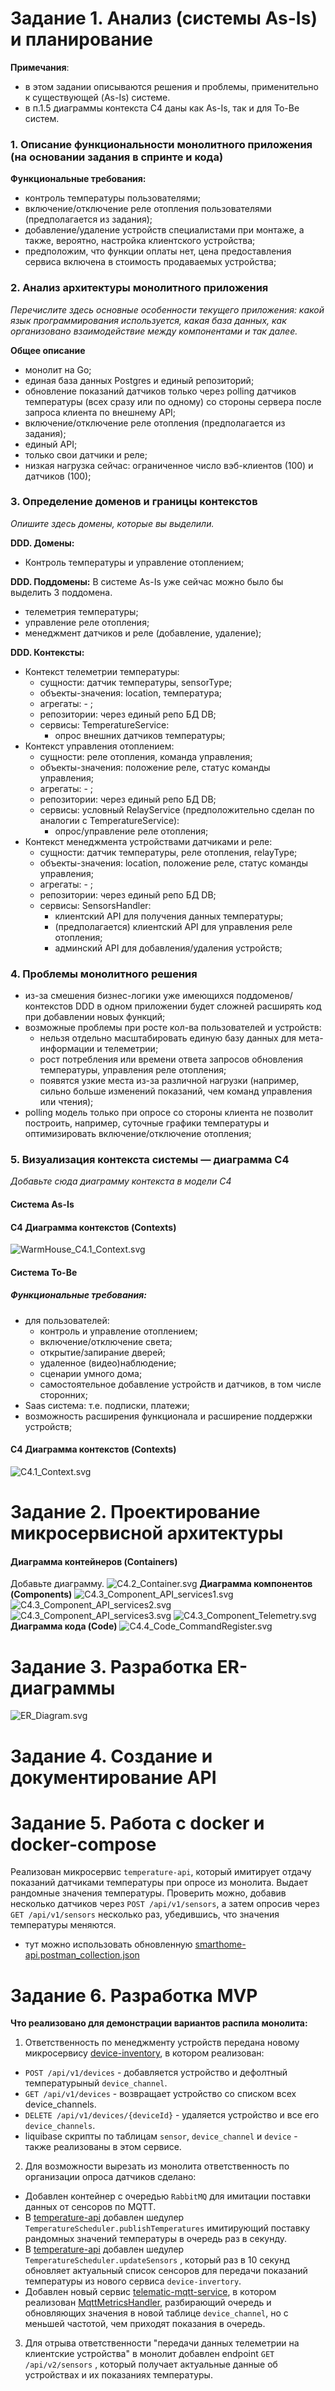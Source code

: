 # Задание 1. Анализ (системы As-Is) и планирование
**Примечания**: 
- в этом задании описываются решения и проблемы, применительно к существующей (As-Is) системе.
- в п.1.5 диаграммы контекста C4 даны как As-Is, так и для To-Be систем.

### 1. Описание функциональности монолитного приложения (на основании задания в спринте и кода)
**Функциональные требования:**
- контроль температуры пользователями;
- включение/отключение реле отопления пользователями (предполагается из задания);
- добавление/удаление устройств специалистами при монтаже, а также, вероятно, настройка клиентского устройства;
- предположим, что функции оплаты нет, цена предоставления сервиса включена в стоимость продаваемых устройства;
### 2. Анализ архитектуры монолитного приложения
_Перечислите здесь основные особенности текущего приложения: какой язык программирования используется, какая база данных, как организовано взаимодействие между компонентами и так далее._

**Общее описание**
- монолит на Go;
- единая база данных Postgres и единый репозиторий;
- обновление показаний датчиков только через polling датчиков температуры (всех сразу или по одному) со стороны сервера после запроса клиента по внешнему API;
- включение/отключение реле отопления (предполагается из задания);
- единый API;
- только свои датчики и реле;
- низкая нагрузка сейчас: ограниченное число вэб-клиентов (100) и датчиков (100);


### 3. Определение доменов и границы контекстов
_Опишите здесь домены, которые вы выделили._

**DDD. Домены:**
- Контроль температуры и управление отоплением;

**DDD. Поддомены:**
В системе As-Is уже сейчас можно было бы выделить 3 поддомена.
- телеметрия температуры;
- управление реле отопления;
- менеджмент датчиков и реле (добавление, удаление);

**DDD. Контексты:**
- Контекст телеметрии температуры:
    - сущности: датчик температуры, sensorType;
    - объекты-значения: location, температура;
    - агрегаты: - ;
    - репозитории: через единый репо БД DB;
    - сервисы: TemperatureService:
      - опрос внешних датчиков температуры;
- Контекст управления отоплением:
    - сущности: реле отопления, команда управления;
    - объекты-значения: положение реле, статус команды управления;
    - агрегаты: - ;
    - репозитории: через единый репо БД DB;
    - сервисы: условный RelayService (предположительно сделан по аналогии с TemperatureService):
        - опрос/управление реле отопления;
- Контекст менеджмента устройствами датчиками и реле:
    - сущности: датчик температуры, реле отопления, relayType;
    - объекты-значения: location, положение реле, статус команды управления;
    - агрегаты: - ;
    - репозитории: через единый репо БД DB;
    - сервисы: SensorsHandler:
        - клиентский API для получения данных температуры;
        - (предполагается) клиентский API для управления реле отопления;
        - админский API для добавления/удаления устройств;

### **4. Проблемы монолитного решения**
- из-за смешения бизнес-логики уже имеющихся поддоменов/контекстов DDD в одном приложении будет сложней расширять код при добавлении новых функций; 
- возможные проблемы при росте кол-ва пользователей и устройств:
  - нельзя отдельно масштабировать единую базу данных для мета-информации и телеметрии;
  - рост потребления или времени ответа запросов обновления температуры, управления реле отопления;
  - появятся узкие места из-за различной нагрузки (например, сильно больше изменений показаний, чем команд управления или чтения);
- polling модель только при опросе со стороны клиента не позволит построить, например, суточные графики температуры и оптимизировать включение/отключение отопления;

### 5. Визуализация контекста системы — диаграмма С4
_Добавьте сюда диаграмму контекста в модели C4_

#### Система As-Is
#### C4 Диаграмма контекстов (Contexts)
![WarmHouse_C4.1_Context.svg](schemas/as_is/WarmHouse_C4.1_Context.svg)

#### Система To-Be
##### Функциональные требования:
- для пользователей:
  - контроль и управление отоплением;
  - включение/отключение света;
  - открытие/запирание дверей;
  - удаленное (видео)наблюдение;
  - сценарии умного дома;
  - самостоятельное добавление устройств и датчиков, в том числе сторонних;
- Saas система: т.е. подписки, платежи;
- возможность расширения функционала и расширение поддержки устройств;
#### C4 Диаграмма контекстов (Contexts) 
![C4.1_Context.svg](schemas/to_be/C4.1_Context.svg)


# Задание 2. Проектирование микросервисной архитектуры

#### Диаграмма контейнеров (Containers)

Добавьте диаграмму.
![C4.2_Container.svg](schemas/to_be/C4.2_Container.svg)
**Диаграмма компонентов (Components)**
![C4.3_Component_API_services1.svg](schemas/to_be/C4.3_Component_API_services1.svg)
![C4.3_Component_API_services2.svg](schemas/to_be/C4.3_Component_API_services2.svg)
![C4.3_Component_API_services3.svg](schemas/to_be/C4.3_Component_API_services3.svg)
![C4.3_Component_Telemetry.svg](schemas/to_be/C4.3_Component_Telemetry.svg)
**Диаграмма кода (Code)**
![С4.4_Code_CommandRegister.svg](schemas/to_be/%D0%A14.4_Code_CommandRegister.svg)

# Задание 3. Разработка ER-диаграммы
![ER_Diagram.svg](schemas/to_be/ER_Diagram.svg)

# Задание 4. Создание и документирование API

# Задание 5. Работа с docker и docker-compose
Реализован микросервис  `temperature-api`, который имитирует отдачу показаний датчиками температуры при опросе из монолита. Выдает рандомные значения температуры.
Проверить можно, добавив несколько датчиков через `POST /api/v1/sensors`, а затем опросив через `GET /api/v1/sensors` несколько раз, убедившись, что значения температуры меняются.
- тут можно использовать обновленную [smarthome-api.postman_collection.json](apps/smarthome-api.postman_collection.json)

# **Задание 6. Разработка MVP**
**Что реализовано для демонстрации вариантов распила монолита:**
1. Ответственность по менеджменту устройств передана новому микросервису [device-inventory](apps/device-inventory), в котором реализован:
  - `POST /api/v1/devices` - добавляется устройство и дефолтный температурыный `device_channel`.
  - `GET /api/v1/devices` - возвращает устройство со списком всех device_channels.
  - `DELETE /api/v1/devices/{deviceId}` - удаляется устройство и все его `device_channels`.
  - liquibase скрипты по таблицам `sensor`, `device_channel` и `device` - также реализованы в этом сервисе.
2. Для возможности вырезать из монолита ответственность по организации опроса датчиков сделано:
- Добавлен контейнер с очередью `RabbitMQ` для имитации поставки данных от сенсоров по MQTT. 
- В [temperature-api](apps/temperature-api) добавлен шедулер `TemperatureScheduler.publishTemperatures` имитирующий поставку рандомных значений температуры в очередь раз в секунду.
- В [temperature-api](apps/temperature-api) добавлен шедулер `TemperatureScheduler.updateSensors` , который раз в 10 секунд обновляет актуальный список сенсоров для передачи показаний температуры из нового сервиса `device-invertory`.
- Добавлен новый сервис [telematic-mqtt-service](apps/telematic-mqtt-service), в котором реализован [MqttMetricsHandler](apps/telematic-mqtt-service/src/main/java/org/example/telematic_mqtt_service/mqtt/MqttMetricsHandler.java), разбирающий очередь и обновляющих значения в новой таблице `device_channel`, но с меньшей частотой, чем приходят показания в очередь.
3. Для отрыва ответственности "передачи данных телеметрии на клиентские устройства" в монолит добавлен endpoint `GET /api/v2/sensors` , который получает актуальные данные об устройствах и их показаниях температуры.
